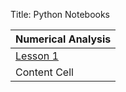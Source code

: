 Title: Python Notebooks

|Numerical Analysis  |
|------------- |
|[Lesson 1]({filename}/Notebooks/Numerical_Analysis/article1.md)  |
|Content Cell  |

